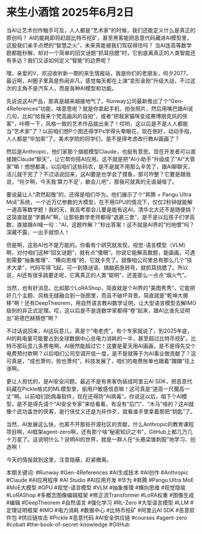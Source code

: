 # 来生小酒馆 2025年6月2日

当AI让艺术创作触手可及，人人都是“艺术家”的时候，我们还能定义什么是真正的原创吗？
AI的能耗即将赶超比特币挖矿，甚至黑客能把恶意代码藏进AI模型里，这股我们亲手点燃的“智慧之火”，未来真能被我们驾驭得住吗？
当AI连高等数学题都能秒解，却对一个简单的回文谜题“抓耳挠腮”时，它到底离真正的人类智能还有多远？我们又该如何定义“智能”的边界呢？

嘿，亲爱的V，欢迎收听新一期的来生情报站，我是你们的老朋友，何夕2077。最近啊，AI圈子里真是热闹非凡，感觉每天都在上演“变形金刚”升级大战，不过这次的主角不是汽车人，而是各种AI模型和功能。

先说说这AI产品，那真是越来越接地气了。Runway公司最新推出了个“Gen-4References”功能，啥意思呢？就是你拿起手机，拍张照片，然后用嘴巴跟AI说几句，比如“给我来个梵高画风的自拍”，或者“把我家猫咪变成赛博朋克风的侠客”，咔嚓一下，风格一致的艺术作品就出来了！哎哟，这以后是不是人人都能当“艺术家”了？以前咱们想P个图还得学Ps学得头晕眼花，现在倒好，动动手指，人人都是“毕加索”了。美术学院的同学们，是不是得考虑改行教AI画画了？

然后是Anthropic，他们家那个旗舰模型Claude，也挺有意思。现在开发者可以直接跟Claude“聊天”，让它帮你搭AI应用。这不就是把“AI小助手”升级成了“AI“大管家”嘛！想想都美，以后咱们这些码农，是不是就不用那么辛苦了，跟AI聊聊天，活儿就干完了？不过话说回来，这AI要是也学会了摸鱼，那可咋整？它要是跟我说，“何夕啊，今天我‘算力不足’，歇会儿吧”，那我可就真的无语凝噎了。

要说最让人“肃然起敬”的，还得是咱们华为。他们展示了个“昇腾 + Pangu Ultra MoE”系统，一个近万亿参数的大模型，在不用GPU的情况下，仅仅2秒钟就能解一道高等数学题！我的天，我高考那会儿要是能有这AI，清华北大还不是随便挑？这简直就是“学霸AI”啊，让那些数学老师都得“退避三舍”，是不是以后孩子们学高数，直接跟AI喊一句：“AI，这题咋解？”秒出答案！这不就是AI界的“扫地僧”吗？深藏不露，一出手就惊人！

但是啊，这些AI也不是万能的。你看有个研究就发现，视觉-语言模型（VLM）啊，对付咱们这种“回文谜题”，就有点“傻眼”。你说它能解高数题，能画画，可遇到需要“抽象推理”、“横向思维”的，它就卡壳了。就像咱公司里总有那么几个“技术大拿”，代码写得飞起，可一到猜谜语、搞脑筋急转弯，就抓耳挠腮了。所以说，AI还有很多路要走呢，它离真正的人类“聪明”，还差那么一点点“烟火气”。

当然，也有好消息。比如那个LoRAShop，简直就是个AI界的“美图秀秀”，它能把好几个主题、风格无缝融合到一张图里，而且不破坏背景。简直就是“乾坤大挪移”啊！还有DeepTheorem，用自然语言教AI数学证明，让大型语言模型去解IMO级别的非正式定理。哎，这以后是不是连数学家都得“卷”起来，跟AI比谁先证明出“哥德巴赫猜想”啊？

不过话说回来，AI这玩意儿，真是个“电老虎”。有个专家就说了，到2025年底，AI的耗电量可能要占到全球数据中心总电力消耗的一半，甚至超过比特币挖矿。比特币那玩意儿多费电啊，AI居然能超过它！这要是夏天用AI画画，是不是得先交个电费预付款啊？以后咱们公司空调开低一度，是不是就等于为AI事业做贡献了？这可真是，“成也萧何，败也萧何”，科技发展了，咱们的电费账单也跟着“蹭蹭”往上涨啊。

更让人担忧的，是AI安全问题。最近不是有黑客伪装成阿里云AI SDK，把恶意代码藏在Pickle格式的ML模型里，偷用户敏感信息嘛！这可真是“道高一尺魔高一丈”啊。以前咱们防病毒软件，现在还得防“AI病毒”。你说这以后，咱下个AI模型，是不是得先请个“AI安全专家”来给看看，有没有“后门”、“木马”啥的？这AI就像个武功盖世的侠客，是行侠仗义还是为非作歹，就看谁手里拿着那把“钥匙”了。

当然，AI发展这么快，也离不开那些开源社区的贡献，什么Anthropic的教育课程项目啊，AI框架agent-zero啊，还有那个啥“秘密知识之书”，GitHub上都几万几十万星了。这说明什么？说明AI的世界，就是一群人在“头悬梁锥刺股”地学习、创造啊！

今天的情报就到这里，注意隐蔽，赶紧撤离。

本期关键词:
#Runway #Gen-4References #AI生成技术 #AI创作 #Anthropic #Claude #AI应用程序 #AI Studio #AI应用开发 #华为 #昇腾 #Pangu Ultra MoE #MoE大模型 #GPU #视觉-语言模型 #VLM #抽象推理 #横向思维 #视觉隐喻 #LoRAShop #多概念图像编辑框架 #修正流Transformer #LoRA权重 #图像生成 #编辑 #DeepTheorem #自然语言 #强化学习 #RL-Zero #大型语言模型 #LLM #定理证明框架 #IMO #电力消耗 #数据中心 #比特币挖矿 #阿里云AI SDK #恶意软件包 #供应链攻击 #Pickle #恶意代码 #AI安全供应链 #courses #agent-zero #cobalt #the-book-of-secret-knowledge #GitHub